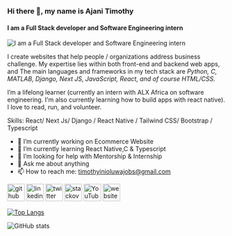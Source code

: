 ### Hi there 👋, my name is Ajani Timothy
#### I am a Full Stack developer and Software Engineering intern
![I am a Full Stack developer and Software Engineering intern](https://arturssmirnovs.github.io/github-profile-readme-generator/images/banner.png)

 I create websites that help people / organizations address business challenge. My expertise lies within both front-end and backend web apps, and 
The main languages and frameworks in my tech stack are *Python, C, MATLAB, Django, Next JS, JavaScript, React, and of course HTML/CSS.*

I’m a lifelong learner (currently an intern with ALX Africa on software engineering. I'm also currently learning how to build apps with react native).
I love to read, run, and volunteer.

Skills: React/ Next Js/ Django / React Native / Tailwind CSS/ Bootstrap / Typescript

- 🔭 I’m currently working on Ecommerce Website 
- 🌱 I’m currently learning React Native,C  & Typescript 
- 🤔 I’m looking for help with Mentorship & Internship 
- 💬 Ask me about anything  
- 📫 How to reach me: timothyinioluwajobs@gmail.com 


[<img src='https://cdn.jsdelivr.net/npm/simple-icons@3.0.1/icons/github.svg' alt='github' height='40'>](https://github.com/Tim1119)  [<img src='https://cdn.jsdelivr.net/npm/simple-icons@3.0.1/icons/linkedin.svg' alt='linkedin' height='40'>](https://www.linkedin.com/in/timothy-ajani-220794199/)  [<img src='https://cdn.jsdelivr.net/npm/simple-icons@3.0.1/icons/twitter.svg' alt='twitter' height='40'>](https://twitter.com/https://twitter.com/ajanitimotew)  [<img src='https://cdn.jsdelivr.net/npm/simple-icons@3.0.1/icons/stackoverflow.svg' alt='stackoverflow' height='40'>](https://stackoverflow.com/users/14591808)  [<img src='https://cdn.jsdelivr.net/npm/simple-icons@3.0.1/icons/youtube.svg' alt='YouTube' height='40'>](https://www.youtube.com/channel/oRSZRmydUTTC9hrxZx9pwA)  [<img src='https://cdn.jsdelivr.net/npm/simple-icons@3.0.1/icons/icloud.svg' alt='website' height='40'>](https://portfolio-five-ruby-24.vercel.app/)  

[![Top Langs](https://github-readme-stats.vercel.app/api/top-langs/?username=Tim1119)](https://github.com/anuraghazra/github-readme-stats)

![GitHub stats](https://github-readme-stats.vercel.app/api?username=Tim1119&show_icons=true)  

